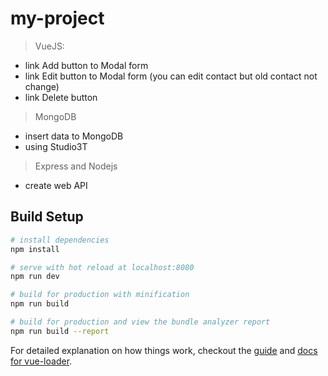 # my-project

> VueJS: 
+ link Add button to Modal form 
+ link Edit button to Modal form  (you can edit contact but old contact not change) 
+ link Delete button

> MongoDB
+ insert data to MongoDB <if you save success>
+ using Studio3T

> Express and Nodejs
+ create web API

## Build Setup

``` bash
# install dependencies
npm install

# serve with hot reload at localhost:8080
npm run dev

# build for production with minification
npm run build

# build for production and view the bundle analyzer report
npm run build --report
```

For detailed explanation on how things work, checkout the [guide](http://vuejs-templates.github.io/webpack/) and [docs for vue-loader](http://vuejs.github.io/vue-loader).
